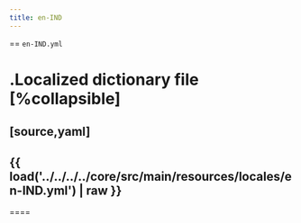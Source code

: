```yaml
---
title: en-IND
---
```


== `en-IND.yml`

.Localized dictionary file
[%collapsible]
====
[source,yaml]
----
{{ load('../../../../core/src/main/resources/locales/en-IND.yml') | raw }}
----
====
